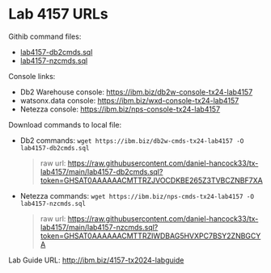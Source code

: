 # Lab 4157 URLs

Githib command files:
 - [lab4157-db2cmds.sql](lab4157-db2cmds.sql)
 - [lab4157-nzcmds.sql](lab4157-nzcmds.sql)

Console links:
 - Db2 Warehouse console:  https://ibm.biz/db2w-console-tx24-lab4157
 - watsonx.data console:  https://ibm.biz/wxd-console-tx24-lab4157
 - Netezza console:        https://ibm.biz/nps-console-tx24-lab4157

Download commands to local file:
 - Db2 commands:     `wget https://ibm.biz/db2w-cmds-tx24-lab4157 -O lab4157-db2cmds.sql`
   > raw url: https://raw.githubusercontent.com/daniel-hancock33/tx-lab4157/main/lab4157-db2cmds.sql?token=GHSAT0AAAAAACMTTRZJVOCDKBE265Z3TVBCZNBF7XA
 - Netezza commands: `wget https://ibm.biz/nps-cmds-tx24-lab4157 -O lab4157-nzcmds.sql`
   > raw url: https://raw.githubusercontent.com/daniel-hancock33/tx-lab4157/main/lab4157-nzcmds.sql?token=GHSAT0AAAAAACMTTRZIWDBAG5HVXPC7BSY2ZNBGCYA

Lab Guide URL: http://ibm.biz/4157-tx2024-labguide
